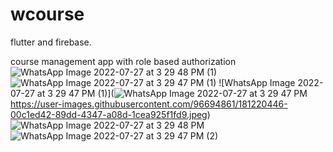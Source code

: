 # wcourse
flutter and firebase.

course management app with role based authorization![WhatsApp Image 2022-07-27 at 3 29 48 PM (1)](https://user-images.githubusercontent.com/96694861/181220422-185a9d38-da77-4db9-ba8f-26ed18405808.jpeg)
![WhatsApp Image 2022-07-27 at 3 29 47 PM (1)](https://user-images.githubusercontent.com/96694861/181220609-38ec7fab-30e7-45b0-a8c4-fb706e6c8598.jpeg)
![WhatsApp Image 2022-07-27 at 3 29 47 PM (1)](![WhatsApp Image 2022-07-27 at 3 29 47 PM](https://user-images.githubusercontent.com/96694861/181220462-c52743bb-a89f-441e-9e7b-6f179455ba63.jpeg)
https://user-images.githubusercontent.com/96694861/181220446-00c1ed42-89dd-4347-a08d-1cea925f1fd9.jpeg)
![WhatsApp Image 2022-07-27 at 3 29 48 PM](https://user-images.githubusercontent.com/96694861/181220482-47b1e63c-dba7-497a-a27b-66db6229556c.jpeg)
![WhatsApp Image 2022-07-27 at 3 29 47 PM (2)](https://user-images.githubusercontent.com/96694861/181220494-25c2c599-f6ee-43fe-bc10-41dcf51c3a12.jpeg)
